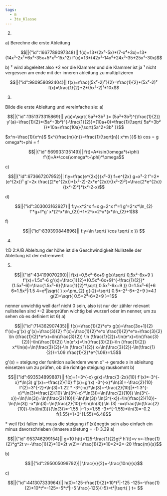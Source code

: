 ```yaml
---
tags:
  - m
  - 3te_Klasse
---
```

2)
a)
Berechne die erste Ableitung
```math
||{"id":1667789097348}||

f(x)=13*(2x³-5x)*(7-x⁴+3x)=13*(14x³-2x⁷+6x⁴-35x+5*x⁵-15x^2)
f'(x)=13*(42x²-14x⁶+24x³-35+25x⁴-30x)
```
b)
² wird abgeleitet also \*2 vor die Klammer und die Klammer ist ja ¹
nicht vergessen am ende mit der inneren ableitung zu multiplizieren
```math
||{"id":980958092404}||

f(x)=\frac{(5x²-2)²}{2}=\frac{1}{2}*(5x²-2)²
f(x)=\frac{1}{2}*2*(5x²-2)¹*10x
```
3)
Bilde die erste Ableitung und vereinfache sie:
a)
```math
||{"id":1351373315869}||

y(a)=\sqrt{ 5a²+3b² }= (5a²+3b²)^{\frac{1}{2}}
y'(a)=\frac{1}{2}*(5a²+3b²)^{-\frac{1}{2}}*(10a+0)=\frac{1}{\sqrt{ 5a²+3b² }}*10a=\frac{10a}{\sqrt{5a^2+3b² }}
```
$x^n=\frac{1}{x^n}$
$x^{\frac{m}{n}}=\frac{1}{\sqrt[n]{ x^m }}$
b)
cos = g
omega\*t+phi = f
```math
||{"id":569933135149}||

f(t)=A*\sin(\omega*t+\phi)
f'(t)=A*\cos(\omega*t+\phi)*\omega
```
c)
```math
||{"id":673667207952}||

f:y=\frac{e^{2x}}{x²-3}
f=e^{2x}
g=x²-2
f'=2*(e^{2x})¹ 
g'=2x
\frac{(2*e^{2x})*(x²-2)-2x*e^{2x}}{(x²-2)²}=\frac{2*e^{2x}}{(x²-2)²}*(x²-2-x)
```
d)
```math
||{"id":303003162927}||

f:y=x*2^x
f=x
g=2^x
f'=1
g'=2^x*\ln_{2} 
f'*g+f*g'
x*(2^x*\ln_{2})+1*2^x=2^x*(x*\ln_{2}+1)
```
f)
```math
||{"id":839390844896}||

f:y=\ln \sqrt{ \cos \sqrt{ x }} 

```
4)
1:D
2:A/B
Ableitung der höhe ist die Geschwindigkeit
Nullstelle der Ableitung ist der extremwert

5)
```math
||{"id":434199070290}||

f(x)=0,5x³-6x+9
g(x)\sqrt{ 0,5x³-6x+9 }
f'(x)=1.5x²-6
g'(x)=\frac{1}{2}*(0.5x³-6x+9)^{-\frac{1}{2}}*(1.5x²-6)=\frac{1.5x²-6}{\frac{1}{2}*\sqrt{ 0.5x³-6x+9 }} 
0=1.5x²-6|+6
6=1.5x²|:1.5
4=x²|\sqrt{  }
x=\pm_{2}
g(-2)=\sqrt{ 0.5*-2³-6*-2+9 }=4.1
g(2)=\sqrt{ 0.5*2³-6*2+9 }=1
```
nenner unwichtig weil darf nicht 0 sein, also ist nur der zähler relevant
nullstellen sind +-2
überprüfen wichtig bei wurzerl oder im nenner, um zu sehen ob es definiert ist
6)
a)
```math
||{"id":714362907435}||

f(x)=\frac{1}{2}*e^x
g(x)=\frac{3x+1}{2}
f'(x)=g'(x)
g'(x)=\frac{3}{2}
f'(x)=\frac{1}{2}*e^x
\frac{1}{2}*e^x=\frac{3}{2}
\ln (\frac{1}{2}*e^x)=\ln(\frac{3}{2})
\ln (\frac{1}{2})+\ln(e^x)=\ln(\frac{3}{2})|-\ln(\frac{1}{2})
\ln(e^x)=\ln(\frac{3}{2})-\ln (\frac{1}{2})
x*\ln(e)=\ln(\frac{3}{2})-\ln (\frac{1}{2})
x=\ln(\frac{3}{2})-\ln(\frac{1}{2})=1.09 
\frac{1}{2}*e^{1.09}=1.5
```
g'(x) = steigung der funktion
außerdem wenn x¹ → gerade
x in ableitung einsetzen um zu prüfen, ob die richtige steigung rauskommt
b)
```math
||{"id":693534899887}||

f(x)=1+3^{-x}
g(x)=\frac{3-2x}{10}
f'(x)=-3^{-x}*\ln(3)
g'(x)=-\frac{2}{10}
f'(x)=g'(x)
-3^{-x}*\ln(3)=-\frac{2}{10}
f'(2)=3^{-2}*\ln(3)=1.22
*
-3^{-x}*\ln(3)=-\frac{2}{10}|*-1
3^{-x}*\ln(3)=\frac{2}{10}
\ln(3^{-x}*\ln(3))=\ln(\frac{2}{10})
\ln(3^{-x})+\ln(\ln(3))=\ln(\frac{2}{10})|-\ln(\ln(3))
\ln(3^{-x})=\ln(\frac{2}{10})-\ln(\ln(3))
-x*\ln(3)=\ln(\frac{2}{10})-\ln(\ln(3)):\ln (3)
-x=\frac{\ln(\frac{2}{10})-\ln(\ln(3))}{\ln(3)}=-1.55 |:-1
x=1.55
-3*^{-1.55}*\ln(3)=-0.2
f(1.55)=1+3^{1.55}=6.48
```
\* weil f(x) fallen ist, muss die steigung (f'(x))negtiv sein also einfach ein minus davorschrieben (innsere abletung = -1)
3.39
a)
```math
||{"id":953746299154}||

g=10
h(t)=125-\frac{1}{2}gt²
h'(t)=v
v=-\frac{1}{2}*g*2t
v=-\frac{1}{2}*10*2t
v(2)=-\frac{1}{2}*10*2*2=-20 \frac{m}{s}
```
b)
```math
||{"id":295005099792}||

\frac{v}{2}=-\frac{10m}{s}
```
c)
```math
||{"id":441307333964}||

h(0)=125-\frac{1}{2}*10*t²|-125
-125=-\frac{1}{2}*10*t²=-125=-5*t²|:-5
\frac{-125}{-5}=t²|\sqrt{  }
t=

```

<div tabindex='-1'contenteditable='false' class='livePrevPlus'></div>
